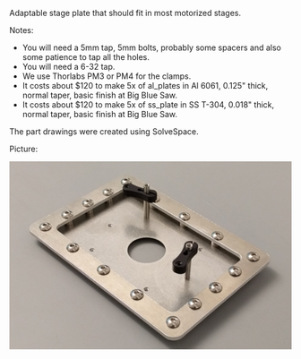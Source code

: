 
Adaptable stage plate that should fit in most motorized stages.

Notes:
* You will need a 5mm tap, 5mm bolts, probably some spacers and also some patience to tap all the holes.
* You will need a 6-32 tap.
* We use Thorlabs PM3 or PM4 for the clamps.
* It costs about $120 to make 5x of al_plates in Al 6061, 0.125" thick, normal taper, basic finish at Big Blue Saw.
* It costs about $120 to make 5x of ss_plate in SS T-304, 0.018" thick, normal taper, basic finish at Big Blue Saw.

The part drawings were created using SolveSpace.

Picture:

![Image of stage plate](stage_plate_pic.png)
